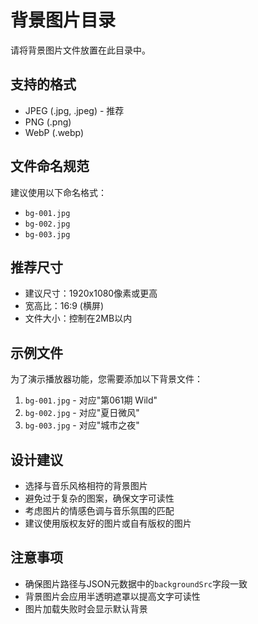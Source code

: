 # 背景图片目录

请将背景图片文件放置在此目录中。

## 支持的格式
- JPEG (.jpg, .jpeg) - 推荐
- PNG (.png)
- WebP (.webp)

## 文件命名规范
建议使用以下命名格式：
- `bg-001.jpg`
- `bg-002.jpg`
- `bg-003.jpg`

## 推荐尺寸
- 建议尺寸：1920x1080像素或更高
- 宽高比：16:9 (横屏)
- 文件大小：控制在2MB以内

## 示例文件
为了演示播放器功能，您需要添加以下背景文件：
1. `bg-001.jpg` - 对应"第061期 Wild"
2. `bg-002.jpg` - 对应"夏日微风"
3. `bg-003.jpg` - 对应"城市之夜"

## 设计建议
- 选择与音乐风格相符的背景图片
- 避免过于复杂的图案，确保文字可读性
- 考虑图片的情感色调与音乐氛围的匹配
- 建议使用版权友好的图片或自有版权的图片

## 注意事项
- 确保图片路径与JSON元数据中的`backgroundSrc`字段一致
- 背景图片会应用半透明遮罩以提高文字可读性
- 图片加载失败时会显示默认背景